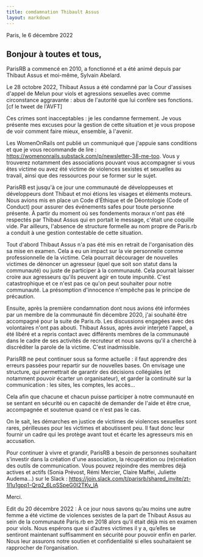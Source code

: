 ```yaml
---
title: comdamnation Thibault Assus
layout: markdown
---
```


Paris, le 6 décembre 2022

## Bonjour à toutes et tous,

ParisRB a commencé en 2010, a fonctionné et a été animé depuis par Thibaut Assus et moi-même, Sylvain Abelard.

Le 28 octobre 2022, Thibaut Assus a été condamné par la Cour d'assises d'appel de Melun pour viols et agressions sexuelles avec comme circonstance aggravante : abus de l'autorité que lui confère ses fonctions. [cf le tweet de l'AVFT]

Ces crimes sont inacceptables : je les condamne fermement. Je vous présente mes excuses pour la gestion de cette situation et je vous propose de voir comment faire mieux, ensemble, à l'avenir.

Les WomenOnRails ont publié un communiqué que j'appuie sans conditions et que je vous recommande de lire : https://womenonrails.substack.com/p/newsletter-38-me-too. Vous y trouverez notamment des associations pouvant vous accompagner si vous êtes victime ou avez été victime de violences sexistes et sexuelles au travail, ainsi que des ressources pour se former sur le sujet.

ParisRB est jusqu'à ce jour une communauté de développeuses et développeurs dont Thibaut et moi étions les visages et éléments moteurs. Nous avions mis en place un Code d'Éthique et de Déontologie (Code of Conduct) pour assurer des événements safes pour toute personne présente. À partir du moment où ses fondements moraux n'ont pas été respectés par Thibaut Assus qui en portait le message, c'était une coquille vide. Par ailleurs, l'absence de structure formelle au nom propre de Paris.rb a conduit à une gestion contestable de cette situation.

Tout d'abord Thibaut Assus n'a pas été mis en retrait de l'organisation dès sa mise en examen. Cela a eu un impact sur la vie personnelle comme professionnelle de la victime. Cela pourrait décourager de nouvelles victimes de dénoncer un agresseur (quel que soit son statut dans la communauté) ou juste de participer à la communauté. Cela pourrait laisser croire aux agresseurs qu'ils peuvent agir en toute impunité. C'est catastrophique et ce n'est pas ce qu'on peut souhaiter pour notre communauté. La présomption d'innocence n'empêche pas le principe de précaution.

Ensuite, après la première condamnation dont nous avions été informées par un membre de la communauté fin décembre 2020, j'ai souhaité être accompagné pour la suite de Paris.rb. Les discussions engagées avec des volontaires n'ont pas abouti. Thibaut Assus, après avoir interjeté l'appel, a été libéré et a repris contact avec différents membres de la communauté dans le cadre de ses activités de recruteur et nous savons qu'il a cherché à discréditer la parole de la victime. C'est inadmissible.

ParisRB ne peut continuer sous sa forme actuelle : il faut apprendre des erreurs passées pour repartir sur de nouvelles bases. On envisage une structure, qui permettrait de garantir des décisions collégiales (et notamment pouvoir écarter un organisateur), et garder la continuité sur la communication : les sites, les comptes, les accès...

Cela afin que chacune et chacun puisse participer à notre communauté en se sentant en sécurité ou en capacité de demander de l'aide et être crue, accompagnée et soutenue quand ce n'est pas le cas.

On le sait, les démarches en justice de victimes de violences sexuelles sont rares, périlleuses pour les victimes et aboutissent peu. Il faut donc leur fournir un cadre qui les protège avant tout et écarte les agresseurs mis en accusation.

Pour continuer à vivre et grandir, ParisRB a besoin de personnes souhaitant s'investir dans la création d'une association, la récupération ou (re)création des outils de communication. Vous pouvez rejoindre des membres déjà actives et actifs (Sonia Prévost, Rémi Mercier, Claire Maffei, Juliette Audema...) sur le Slack : https://join.slack.com/t/parisrb/shared_invite/zt-1l1u1gpp1-Qrq2_6LqSSpeG0I2TKv_lA

Merci.

Edit du 20 décembre 2022 : À ce jour nous savons qu’au moins une autre femme a été victime de violences sexistes de la part de Thibaut Assus au sein de la communauté Paris.rb en 2018 alors qu’il était déjà mis en examen pour viols. Nous espérons que si d’autres victimes il y a, qu’elles se sentiront maintenant suffisamment en sécurité pour pouvoir enfin en parler. Nous leur assurons notre soutien et confidentialité si elles souhaitaient se rapprocher de l’organisation.
